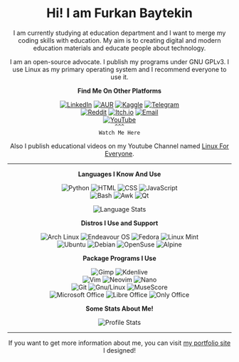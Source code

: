 <div align="center">

# Hi! I am Furkan Baytekin

I am currently studying at education department and I want to merge my coding skills with education. My aim is to creating digital and modern education materials and educate people about technology.

I am an open-source advocate. I publish my programs under GNU GPLv3. I use Linux as my primary operating system and I recommend everyone to use it.


  **Find Me On Other Platforms**

  [![LinkedIn](https://img.shields.io/badge/LinkedIn-0A66C2?logo=linkedin&logoColor=white)](https://www.linkedin.com/in/furkan-baytekin/)
  [![AUR](https://img.shields.io/badge/AUR-1793D1?logo=archlinux&logoColor=white)](https://aur.archlinux.org/packages?O=0&SeB=m&K=Elagoht&outdated=&SB=p&SO=d&PP=50&submit=Go)
  [![Kaggle](https://img.shields.io/badge/Kaggle-20BEFF?logo=kaggle&logoColor=white)](https://www.kaggle.com/furkanbaytekin)
  [![Telegram](https://img.shields.io/badge/Telegram-26A5E4?logo=telegram&logoColor=white)](https://t.me/elagoht)
  <br>
  [![Reddit](https://img.shields.io/badge/Reddit-FF4500?logo=reddit&logoColor=white)](https://www.reddit.com/user/Elagoht)
  [![Itch.io](https://img.shields.io/badge/Itch.io-FA5C5C?logo=itch.io&logoColor=white)](https://elagoht.itch.io/)
  [![Email](https://img.shields.io/badge/Email-EA4335?logo=gmail&logoColor=white)](mailto:furkanbaytekin@gmail.com)
  <br>
  [![YouTube](https://img.shields.io/badge/YouTube-FF0000?logo=youtube&logoColor=white)](https://www.youtube.com/channel/UCIWYzLPBy2Av4sgUsRClP0g)<br>
`^^^`<br>
`Watch Me Here` 

Also I publish educational videos on my Youtube Channel named [Linux For Everyone](https://www.youtube.com/channel/UCIWYzLPBy2Av4sgUsRClP0g).

  <hr>
  
  **Languages I Know And Use**
  
  ![Python](https://img.shields.io/badge/Python-3776AB?logo=python&logoColor=white)
  ![HTML](https://img.shields.io/badge/HTML-E34F26?logo=html5&logoColor=white)
  ![CSS](https://img.shields.io/badge/CSS-1572B6?logo=csswizardry&logoColor=white)
  ![JavaScript](https://img.shields.io/badge/JavaScript-c5b218?logo=javascript&logoColor=white)
  <br>
  ![Bash](https://img.shields.io/badge/Bash-4EAA25?logo=gnubash&logoColor=white)
  ![Awk](https://img.shields.io/badge/Awk-666666?logo=textpattern&logoColor=white)
  ![Qt](https://img.shields.io/badge/Qt-3FCE51?logo=qt&logoColor=white)
  
  ![Language Stats](https://github-readme-stats.vercel.app/api/top-langs/?username=Elagoht&langs_count=10&layout=compact)
  
  **Distros I Use and Support**
  
  ![Arch Linux](https://img.shields.io/badge/Arch_Linux-1793D1?logo=archlinux&logoColor=white)
  ![Endeavour OS](https://img.shields.io/badge/Endeavour_OS-7721DA?logo=linux&logoColor=white)
  ![Fedora](https://img.shields.io/badge/Fedora-253B67?logo=fedora&logoColor=white)
  ![Linux Mint](https://img.shields.io/badge/Linux_Mint-87CF3E?logo=linuxmint&logoColor=white)
  <br>
  ![Ubuntu](https://img.shields.io/badge/Ubuntu-E95420?logo=ubuntu&logoColor=white)
  ![Debian](https://img.shields.io/badge/Debian-A81D33?logo=debian&logoColor=white)
  ![OpenSuse](https://img.shields.io/badge/OpenSuse-73BA25?logo=opensuse&logoColor=white)
  ![Alpine](https://img.shields.io/badge/Alpine-0D597F?logo=alpinelinux&logoColor=white)
  
  **Package Programs I Use**
  
  ![Gimp](https://img.shields.io/badge/Gimp-5C5543?logo=gimp&logoColor=white)
  ![Kdenlive](https://img.shields.io/badge/Kdenlive-527EB2?logo=kdenlive&logoColor=white)
  <br>
  ![Vim](https://img.shields.io/badge/Vim-019733?logo=vim&logoColor=white)
  ![Neovim](https://img.shields.io/badge/Neovim-57A143?logo=neovim&logoColor=white)
  ![Nano](https://img.shields.io/badge/Nano-4A90E2?logo=nano&logoColor=white)
  <br>
  ![Git](https://img.shields.io/badge/Git-F05032?logo=git&logoColor=white)
  ![Gnu/Linux](https://img.shields.io/badge/Gnu_Linux-444444?logo=linux&logoColor=white)
  ![MuseScore](https://img.shields.io/badge/MuseScore-1A70B8?logo=musescore&logoColor=white)
  <br>
  ![Microsoft Office](https://img.shields.io/badge/Microsoft_Office-D83B01?logo=microsoftword&logoColor=white)
  ![Libre Office](https://img.shields.io/badge/Libre_Office-18A303?logo=libreoffice&logoColor=white)
  ![Only Office](https://img.shields.io/badge/Only_Office-444444?logo=onlyoffice&logoColor=white)
  
  **Some Stats About Me!**

  ![Profile Stats](https://github-readme-stats.vercel.app/api?username=Elagoht&count_private=true&show_icons=true)
  
<hr>

If you want to get more information about me, you can visit [my portfolio site](https://elagoht.github.io) I designed!

</div>